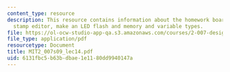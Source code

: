 ```yaml
---
content_type: resource
description: This resource contains information about the homework board, the basic
  stamp editor, make an LED flash and memory and variable types.
file: https://ol-ocw-studio-app-qa.s3.amazonaws.com/courses/2-007-design-and-manufacturing-i-spring-2009/6131fbc5b63bdbae1e1180dd9940147a_MIT2_007s09_lec14.pdf
file_type: application/pdf
resourcetype: Document
title: MIT2_007s09_lec14.pdf
uid: 6131fbc5-b63b-dbae-1e11-80dd9940147a
---
```


